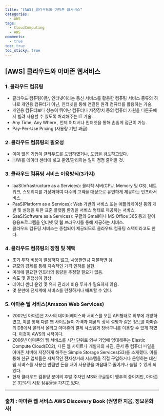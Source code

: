 ```yaml
---
title: "[AWS] 클라우드와 아마존 웹서비스"
categories:
  - AWS
tags:
  - CloudComputing
  - AWS
comments:
  - true
toc: true
toc_sticky: true
---
```


## [AWS] 클라우드와 아마존 웹서비스

### 1. 클라우드 컴퓨팅
* 클라우드 컴퓨팅이란, 인터넷이라는 통신 서비스를 활용한 컴퓨팅 서비스 종류의 하나로 개인용 컴퓨터가 아닌, 인터넷을 통해 연결된 원격 컴퓨터를 활용하는 기술.
* 개인용 컴퓨터보다 성능이 뛰어난 컴퓨터나 저장장치 등의 컴퓨터 자원을 다른곳에서 빌려 사용할 수 있도록 처리해주는 IT 기술.
* Any Time, Any Where , 언제 어디서나 인터넷을 통해 손쉽게 접근이 가능.
* Pay-Per-Use Pricing (사용량 기반 과금)

### 2. 클라우드 컴퓨팅의 필요성
* 이미 많은 기업이 클라우드를 도입하였거나, 도입을 검토하고있다.
* H/W를 데이터 센터에 넣고 운영/관리하는 일이 점점 줄어들 것.

### 3. 클라우드 컴퓨팅 서비스 이용방식(3가지)
* IaaS(Infrastructure as a Services): 물리적 서버(CPU, Memory 및 OS), 네트워크, 스토리지를 가상화하여 다수의 고객을 대상으로 유연하게 제공하는 인프라서비스.
* PaaS(Platform as a Services): Web 기반의 서비스 또는 애플리케이션 등의 개발 및 실행을 위한 표준 플랫폼 환경을 서비스 형태로 제공하는 서비스.
* SaaS(Software as a Services): 구글의 Gmail이나 MS Office 365 등과 같이 응용프로그램을 인터넷 및 웹 브라우저를 통해 제공하는 서비스.
* 클라우드 컴퓨팅 서비스는 중첩되어 제공되므로 클라우드 컴퓨팅 스택이라고도 한다.

### 4. 클라우드 컴퓨팅의 장점 및 혜택
* 초기 투자 비용이 발생하지 않고, 사용한만큼 지불하면 됨.
* 규모의 경제를 통해 지속적인 가격 인하를 실현.
* 미래에 필요한 인프라의 용량을 추정할 필요가 없음.
* 속도 및 민첩성이 향상
* 데이터 센터 운영 및 유지 관리에 비용 투자가 필요하지 않음.
* 몇 분만에 전세계에 서비스를 런칭하거나 배포할 수 있다.

### 5. 아마존 웹 서비스(Amazon Web Services)
* 2002년 아마존은 자사의 데이터베이스와 서비스를 오픈 API형태로 외부에 개방하였고, 이를 통해 다른 웹 사이트들이 가격과 제품의 상세 설명과 같은 정보를 아마존의 DB에서 골라서 올리고 아마존의 결제 시스템과 장바구니를 이용할 수 있게 하였다. 이것이 AWS의 시작이다.
* 2006년 아마존의 웹 서비스를 시간 단위로 외부 기업에 임대해주는 Elastic Compute Cloud(EC2), 다른 웹 사이트나 개발자의 사진, 문서 등 컴퓨터 파일을 아마존 서버에 저장하게 해주는 Simple Storage Services(S3)를 소개했다. 이를 통해 신규 업체들은 자체적인 전자상거래 시스템을 직접 구입하거나 운영하는 대신 웹 서비스를 사용한 만큼만 돈을 내어 사용량을 마음대로 줄이거나 늘릴 수 있게 되었다.
* 현재 클라우드 컴퓨팅 분야의 후발 주자인 MS와 구글등이 맹추격 중이지만, 아마존은 32%의 시장 점유율을 가지고 있다.


---
### 출처 : 아마존 웹 서비스 AWS Discovery Book (권영한 지음, 정보문화사) 

